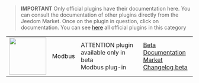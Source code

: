 
>**IMPORTANT**
>Only official plugins have their documentation here. You can consult the documentation of other plugins directly from the Jeedom Market. Once on the plugin in question, click on documentation.
>You can see [here](https://market.jeedom.com/index.php?v=d&p=market&type=plugin&categorie=modbus) all official plugins in this category


| | | | |
|--- | --- | --- | ---|
|<img src="./beta/._icon.png" class="pluginLogo" width="100" />|Modbus|ATTENTION plugin available only in beta<br/>Modbus plug-in|[Beta Documentation](./beta/index.md)<br/>[Market](https://market.jeedom.com/index.php?v=d&p=market_display&id=4267)<br/>[Changelog beta](./beta/changelog.md)|
